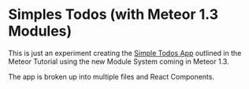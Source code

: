 # Simples Todos (with Meteor 1.3 Modules)

This is just an experiment creating the [Simple Todos App](https://www.meteor.com/tutorials/react/creating-an-app) outlined in the Meteor Tutorial using the new Module System coming in Meteor 1.3.

The app is broken up into multiple files and React Components.

